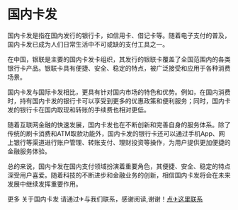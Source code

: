 # 国内卡发

国内卡发是指在国内发行的银行卡，如信用卡、借记卡等。随着电子支付的普及，国内卡发已成为人们日常生活中不可或缺的支付工具之一。

在中国，银联是主要的国内卡发卡组织，其发行的银联卡覆盖了全国范围内的各类银行卡产品。银联卡具有便捷、安全、稳定的特点，被广泛接受和应用于各种消费场景。

国内卡发与国际卡发相比，更具有针对国内市场的特色和优势。例如，在国内消费时，持有国内卡发的银行卡可以享受到更多的优惠政策和便利服务；同时，国内卡发的银行卡在国内取现和转账的手续费也相对更低。

随着互联网金融的快速发展，国内卡发也在不断创新和完善自身的服务体系。除了传统的刷卡消费和ATM取款功能外，国内卡发的银行卡还可以通过手机App、网上银行等渠道进行账户管理、转账支付、理财投资等操作，为用户提供更加便捷的金融服务体验。

总的来说，国内卡发在国内支付领域扮演着重要角色，其便捷、安全、稳定的特点深受用户喜爱。随着科技的不断进步和金融业务的创新，相信国内卡发将会在未来发展中继续发挥重要作用。

更多 关于国内卡发 请通过✈与我们联系，感谢阅读,谢谢！[点✈这里联系](https://acc.k02.cc)